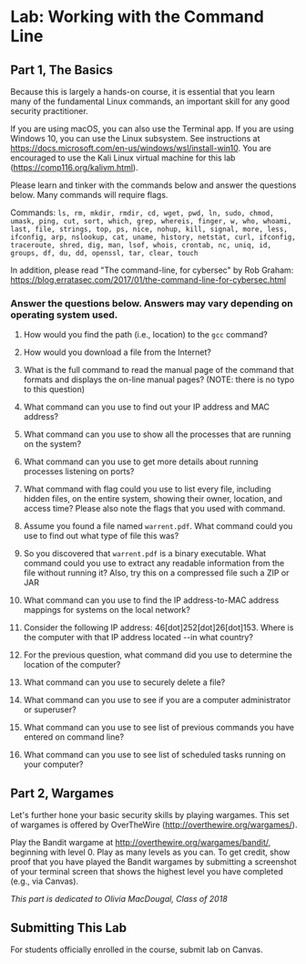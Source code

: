 # Lab: Working with the Command Line

## Part 1, The Basics

Because this is largely a hands-on course, it is essential that you learn many of the fundamental Linux commands, an important skill for any good security practitioner.

If you are using macOS, you can also use the Terminal app. If you are using Windows 10, you can use the Linux subsystem. See instructions at https://docs.microsoft.com/en-us/windows/wsl/install-win10. You are encouraged to use the Kali Linux virtual machine for this lab (https://comp116.org/kalivm.html).

Please learn and tinker with the commands below and answer the questions below. Many commands will require flags.

Commands: `ls, rm, mkdir, rmdir, cd, wget, pwd, ln, sudo, chmod, umask, ping, cut, sort, which, grep, whereis, finger, w, who, whoami, last, file, strings, top, ps, nice, nohup, kill, signal, more, less, ifconfig, arp, nslookup, cat, uname, history, netstat, curl, ifconfig, traceroute, shred, dig, man, lsof, whois, crontab, nc, uniq, id, groups, df, du, dd, openssl, tar, clear, touch`

In addition, please read "The command-line, for cybersec" by Rob Graham: https://blog.erratasec.com/2017/01/the-command-line-for-cybersec.html

### Answer the questions below.  Answers may vary depending on operating system used.

1. How would you find the path (i.e., location) to the `gcc` command?

2. How would you download a file from the Internet?

3. What is the full command to read the manual page of the command that formats and displays the on-line manual pages? (NOTE: there is no typo to this question)

4. What command can you use to find out your IP address and MAC address?

5. What command can you use to show all the processes that are running on the system?

6. What command can you use to get more details about running processes listening on ports?

7. What command with flag could you use to list every file, including hidden files, on the entire system, showing their owner, location, and access time? Please also note the flags that you used with command.

8. Assume you found a file named `warrent.pdf`. What command could you use to find out what type of file this was?

9. So you discovered that `warrent.pdf` is a binary executable. What command could you use to extract any readable information from the file without running it? Also, try this on a compressed file such a ZIP or JAR

10. What command can you use to find the IP address-to-MAC address mappings for systems on the local network?

11. Consider the following IP address: 	46[dot]252[dot]26[dot]153. Where is the computer with that IP address located --in what country?

12. For the previous question, what command did you use to determine the location of the computer?

13. What command can you use to securely delete a file?

14. What command can you use to see if you are a computer administrator or superuser?

15. What command can you use to see list of previous commands you have entered on command line?

16. What command can you use to see list of scheduled tasks running on your computer?

## Part 2, Wargames

Let's further hone your basic security skills by playing wargames.  This set of wargames is offered by OverTheWire (http://overthewire.org/wargames/).

Play the Bandit wargame at http://overthewire.org/wargames/bandit/, beginning with level 0.  Play as many levels as you can.  To get credit, show proof that you have played the Bandit wargames by submitting a screenshot of your terminal screen that shows the highest level you have completed (e.g., via Canvas).

_This part is dedicated to Olivia MacDougal, Class of 2018_

## Submitting This Lab

For students officially enrolled in the course, submit lab on Canvas.